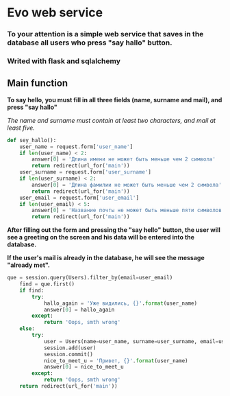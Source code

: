 # Evo web service

### To your attention is a simple web service that saves in the database all users who press "say hallo" button.

### Writed with flask and sqlalchemy

## Main function

**To say hello, you must fill in all three fields (name, surname and mail), and press "say hallo"**

*The name and surname must contain at least two characters, and mail at least five.*

```python
def sey_hallo():
    user_name = request.form['user_name']
    if len(user_name) < 2:
        answer[0] = 'Длина имени не может быть меньше чем 2 символа'
        return redirect(url_for('main'))
    user_surname = request.form['user_surname']
    if len(user_surname) < 2:
        answer[0] = 'Длина фамилии не может быть меньше чем 2 символа'
        return redirect(url_for('main'))
    user_email = request.form['user_email']
    if len(user_email) < 5:
        answer[0] = 'Название почты не может быть меньше пяти символов'
        return redirect(url_for('main'))
```        

**After filling out the form and pressing the "say hello" button, the user will see a greeting on the screen and his data will be entered into the database.**

**If the user's mail is already in the database, he will see the message "already met".**

```python
que = session.query(Users).filter_by(email=user_email)
    find = que.first()
    if find:
        try:
            hallo_again = 'Уже видились, {}'.format(user_name)
            answer[0] = hallo_again
        except:
            return 'Oops, smth wrong'
    else:
        try:
            user = Users(name=user_name, surname=user_surname, email=user_email)
            session.add(user)
            session.commit()
            nice_to_meet_u = 'Привет, {}'.format(user_name)
            answer[0] = nice_to_meet_u
        except:
            return 'Oops, smth wrong'
    return redirect(url_for('main'))
```
